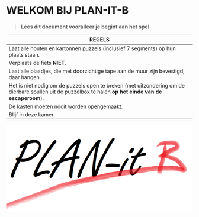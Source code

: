 # WELKOM BIJ PLAN-IT-B  

> **Lees dit document vooralleer je begint aan het spel**

|REGELS|
|----|
|Laat alle houten en kartonnen puzzels (inclusief 7 segments) op hun plaats staan.|
|Verplaats de fiets **NIET**.|
|Laat alle blaadjes, die met doorzichtige tape aan de muur zijn bevestigd, daar hangen.|
|Het is niet nodig om de puzzels open te breken (met uitzondering om de dierbare spullen uit de puzzelbox te halen **op het einde van de escaperoom**).|
|De kasten moeten nooit worden opengemaakt.|
|Blijf in deze kamer.|

![](planit%20B2-modified.jpeg)